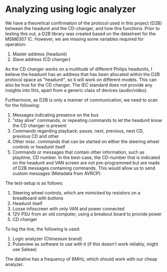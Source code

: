 # Analyzing using logic analyzer

We have a theoretical confirmation of the protocol used in this project (D2B) between the headunit and the CD-changer, and how this functions. Prior to testing this out, a D2B library was created based on the datasheet for the MSM6307 IC. However, we are missing some variables required for operation:
1. Master address (headunit)
2. Slave address (CD changer)

As the CD changer works on a multitude of different Philips headunits, I believe the headunit has an address that has been allocated within the D2B protocol space as "headunit", so it will work on different models. This can also be true for the CD changer. The IEC standard does not provide any insights into this, apart from a generic class of devices (audio/video). 

Furthermore, as D2B is only a manner of communication, we need to scan for the following:
1. Messages indicating presence on the bus
2. "stay alive" commands, or repeating commands to let the headunit know the CD changer is present
3. Commands regarding playback: pause, next, previous, next CD, previous CD and other
4. Other misc. commands that can be started on either the steering wheel controls or headunit itself
5. Commands or messages that contain other information, such as playtime, CD number. In the best-case, the CD-number that is indicated on the headunit and VAN screen are not pre-programmed but are made of D2B messages containing commands. This would allow us to send custom messages (Metadata from AVRCP).

The test-setup is as follows:
1. Steering wheel controls, which are mimicked by resistors on a breadboard with buttons
2. Headunit itself
3. Loose infoscreen with only VAN and power connected
4. 12V PSU from an old computer, using a breakout board to provide power
5. CD changer

To log the line, the following is used:
1. Logic analyzer (Chinesium brand)
2. Pulseview as software to use with it (if this doesn't work reliably, might use Saleae)

The dataline has a frequency of 6MHz, which should work with our cheap analyzer. 
